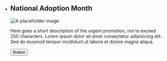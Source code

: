  <ul class="usa-card-group">
  <li class="usa-card usa-card--flag desktop:grid-col-6 usa-card--media-left">
    <div class="usa-card__container__flag-default">
      <div class="usa-card__header">
        <h2 class="usa-card__heading">National Adoption Month</h2>
      </div>
      <div class="usa-card__media usa-card__media--inset">
        <div class="usa-card__img">
          <img
            src="https://designsystem.digital.gov/img/introducing-uswds-2-0/built-to-grow--alt.jpg"
            alt="A placeholder image"
          />
        </div>
      </div>
      <div class="usa-card__body">
        <p>Here goes a short description of the urgent promotion, not to exceed 250 characters. Lorem ipsum dolor sit amet consectetur adipisicing elit. Sed do eiusmod tempor incididunt ut labore et dolore magna aliqua.
        </p>
      </div>
      <div class="usa-card__footer">
        <button class="usa-button">Button</button>
      </div>
    </div>
  </li>
</ul>